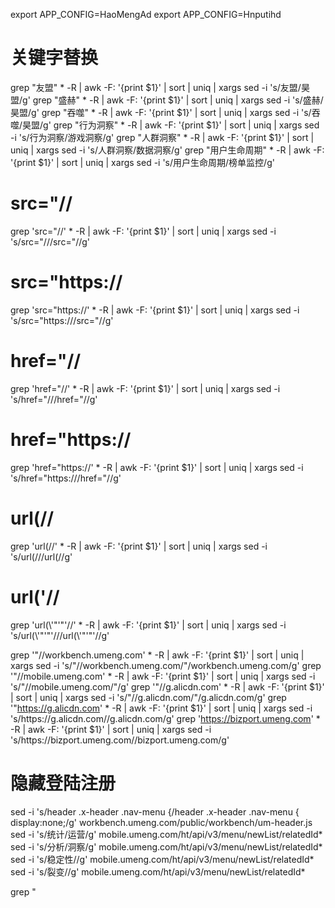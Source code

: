 export APP_CONFIG=HaoMengAd
export APP_CONFIG=Hnputihd

# 关键字替换
grep "友盟" * -R | awk -F: '{print $1}' | sort | uniq | xargs sed -i 's/友盟/昊盟/g'
grep "盛赫" * -R | awk -F: '{print $1}' | sort | uniq | xargs sed -i 's/盛赫/昊盟/g'
grep "吞噬" * -R | awk -F: '{print $1}' | sort | uniq | xargs sed -i 's/吞噬/昊盟/g'
grep "行为洞察" * -R | awk -F: '{print $1}' | sort | uniq | xargs sed -i 's/行为洞察/游戏洞察/g'
grep "人群洞察" * -R | awk -F: '{print $1}' | sort | uniq | xargs sed -i 's/人群洞察/数据洞察/g'
grep "用户生命周期" * -R | awk -F: '{print $1}' | sort | uniq | xargs sed -i 's/用户生命周期/榜单监控/g'


# src="//
grep 'src="//' * -R | awk -F: '{print $1}' | sort | uniq | xargs sed -i 's/src="\/\//src="\//g'
# src="https://
grep 'src="https://' * -R | awk -F: '{print $1}' | sort | uniq | xargs sed -i 's/src="https:\/\//src="\//g'
# href="//
grep 'href="//' * -R | awk -F: '{print $1}' | sort | uniq | xargs sed -i 's/href="\/\//href="\//g'
# href="https://
grep 'href="https://' * -R | awk -F: '{print $1}' | sort | uniq | xargs sed -i 's/href="https:\/\//href="\//g'
# url(//
grep 'url(//' * -R | awk -F: '{print $1}' | sort | uniq | xargs sed -i 's/url(\/\//url(\//g'
# url(\'//
grep 'url(\\'"'"'//' * -R | awk -F: '{print $1}' | sort | uniq | xargs sed -i 's/url(\\'"'"'\/\//url(\\'"'"'\//g'


grep '"//workbench.umeng.com' * -R | awk -F: '{print $1}' | sort | uniq | xargs sed -i 's/"\/\/workbench.umeng.com/"\/workbench.umeng.com/g'
grep '"//mobile.umeng.com' * -R | awk -F: '{print $1}' | sort | uniq | xargs sed -i 's/"\/\/mobile.umeng.com/"/g'
grep '"//g.alicdn.com' * -R | awk -F: '{print $1}' | sort | uniq | xargs sed -i 's/"\/\/g.alicdn.com/"\/g.alicdn.com/g'
grep '"https://g.alicdn.com' * -R | awk -F: '{print $1}' | sort | uniq | xargs sed -i 's/https:\/\/g.alicdn.com/\/g.alicdn.com/g'
grep 'https://bizport.umeng.com' * -R | awk -F: '{print $1}' | sort | uniq | xargs sed -i 's/https:\/\/bizport.umeng.com/\/bizport.umeng.com/g'


# 隐藏登陆注册
sed -i 's/header .x-header .nav-menu {/header .x-header .nav-menu { display:none;/g' workbench.umeng.com/public/workbench/um-header.js
sed -i 's/统计/运营/g' mobile.umeng.com/ht/api/v3/menu/newList/relatedId*
sed -i 's/分析/洞察/g' mobile.umeng.com/ht/api/v3/menu/newList/relatedId*
sed -i 's/稳定性//g' mobile.umeng.com/ht/api/v3/menu/newList/relatedId*
sed -i 's/裂变//g' mobile.umeng.com/ht/api/v3/menu/newList/relatedId*

                
grep "<title>TrackingIO" * -R | awk -F: '{print $1}' | sort | uniq | xargs sed -i 's/<title>TrackingIO/<title>昊盟游戏广告智能投放平台/g'
demo.html  $.cookie("ryioDemoapk", "e31caee07ebedf8c172267e73204802f")


grep '"//' * -R | awk -F: '{print $1}' | sort | uniq | xargs sed -i 's/"\/\//"\//g'



# src="//
grep 'src="//' * -R | awk -F: '{print $1}' | sort | uniq | xargs sed -i 's/src="\/\//src="\//g'
# src="https://
grep 'src="https://' * -R | awk -F: '{print $1}' | sort | uniq | xargs sed -i 's/src="https:\/\//src="\//g'
# href="//
grep 'href="//' * -R | awk -F: '{print $1}' | sort | uniq | xargs sed -i 's/href="\/\//href="\//g'
# href="https://
grep 'href="https://' * -R | awk -F: '{print $1}' | sort | uniq | xargs sed -i 's/href="https:\/\//href="\//g'

grep 'https://d1icd6shlvmxi6.cloudfront.net' * -R | awk -F: '{print $1}' | sort | uniq | xargs sed -i 's/https:\/\/d1icd6shlvmxi6.cloudfront.net/\/d1icd6shlvmxi6.cloudfront.net/g'
grep 'https://ssl-player2.720static.com' * -R | awk -F: '{print $1}' | sort | uniq | xargs sed -i 's/https:\/\/ssl-player2.720static.com/\/ssl-player2.720static.com/g'
grep 'https://static.axhub.im' * -R | awk -F: '{print $1}' | sort | uniq | xargs sed -i 's/https:\/\/static.axhub.im/\/static.axhub.im/g'

grep 'https://static.axhub.im' * -R | awk -F: '{print $1}' | sort | uniq | xargs sed -i 's/https:\/\/static.axhub.im/\/static.axhub.im/g'

 https://ssl-player2.720static.com/krp/1.19-pr10/system/piclist.png
